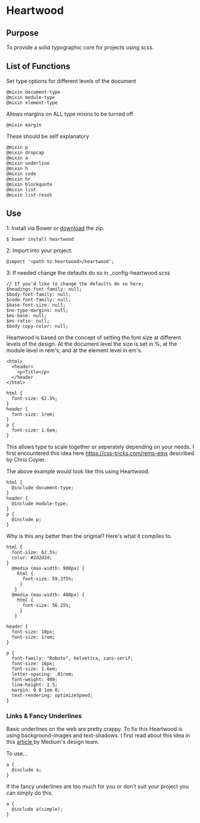 # Heartwood

## Purpose

To provide a solid typographic core for projects
using scss.

## List of Functions

Set type options for different levels of the document

```
@mixin document-type
@mixin module-type
@mixin element-type
```

Allows margins on ALL type mixins to be turned off

```
@mixin margin
```

These should be self explanatory

```
@mixin p
@mixin dropcap
@mixin a
@mixin underline
@mixin h
@mixin code
@mixin hr
@mixin blockquote
@mixin list
@mixin list-reset
```

## Use

1: Install via Bower or [download](https://github.com/iangfleming/heartwood/archive/master.zip) the zip.

```
$ bower install heartwood
```

2: Import into your project.

```
@import '<path to heartwood>/heartwood';
```

3: If needed change the defaults do so in _config-heartwood.scss

```
// If you'd like to change the defaults do so here;
$headings-font-family: null;
$body-font-family: null;
$code-font-family: null;
$base-font-size: null;
$no-type-margins: null;
$ms-base: null;
$ms-ratio: null;
$body-copy-color: null;
```

Heartwood is based on the concept of setting the font size at
different levels of the design. At the document level the size is set in
%, at the module level in rem's, and at the element level in em's.

```
<html>
  <header>
    <p>Title</p>
  </header
</html>
```

```
html {
  font-size: 62.5%;
}
header {
  font-size: 1rem;
}
p {
  font-size: 1.6em;
}
```

This allows type to scale together or seperately depending on your
needs. I first encountered this idea here https://css-tricks.com/rems-ems
described by Chris Coyier.

The above example would look like this using Heartwood.

```
html {
  @include document-type;
}
header {
  @include module-type;
}
p {
  @include p;
}
```

Why is this any better than the original? Here's what it compiles to.

```
html {
  font-size: 62.5%;
  color: #2d2d2d;
}
  @media (max-width: 900px) {
    html {
      font-size: 59.375%;
     }
   }
  @media (max-width: 400px) {
    html {
      font-size: 56.25%;
     }
   }

header {
  font-size: 10px;
  font-size: 1rem;
}

p {
  font-family: "Roboto", helvetica, sans-serif;
  font-size: 16px;
  font-size: 1.6em;
  letter-spacing: .01rem;
  font-weight: 400;
  line-height: 1.5;
  margin: 0 0 1em 0;
  text-rendering: optimizeSpeed;
}
```
### Links & Fancy Underlines

Basic underlines on the web are pretty crappy. To fix this Heartwood
is using background-images and text-shadows. I first read about this
idea in this [ article ](https://medium.com/designing-medium/crafting-link-underlines-on-medium-7c03a9274f9')
by Medium's design team. 

To use...

```
a {
  @include a;
}
```

If the fancy underlines are too much for you or don't suit your
project you can simply do this.

```
a {
  @include a(simple);
}
```

